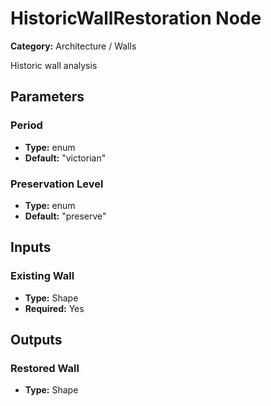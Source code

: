 
# HistoricWallRestoration Node

**Category:** Architecture / Walls

Historic wall analysis

## Parameters


### Period
- **Type:** enum
- **Default:** "victorian"





### Preservation Level
- **Type:** enum
- **Default:** "preserve"





## Inputs


### Existing Wall
- **Type:** Shape
- **Required:** Yes



## Outputs


### Restored Wall
- **Type:** Shape




